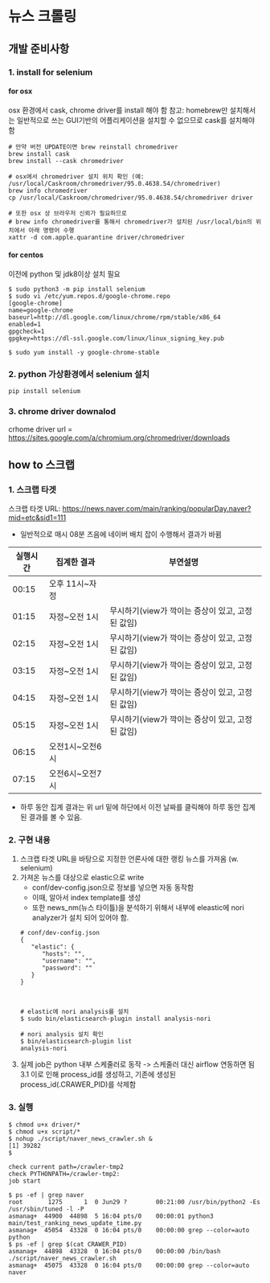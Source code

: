# 뉴스 크롤링

## 개발 준비사항 
### 1. install for selenium
#### for osx
osx 환경에서 cask, chrome driver를 install 해야 함
참고: homebrew만 설치해서는 일반적으로 쓰는 GUI기반의 어플리케이션을 설치할 수 없으므로 cask를 설치해야 함
```
# 만약 버전 UPDATE이면 brew reinstall chromedriver
brew install cask
brew install --cask chromedriver

# osx에서 chromedriver 설치 위치 확인 (예: /usr/local/Caskroom/chromedriver/95.0.4638.54/chromedriver)
brew info chromedriver
cp /usr/local/Caskroom/chromedriver/95.0.4638.54/chromedriver driver

# 또한 osx 상 브라우저 신뢰가 필요하므로
# brew info chromedriver를 통해서 chromedriver가 설치된 /usr/local/bin의 위치에서 아래 명령어 수행
xattr -d com.apple.quarantine driver/chromedriver
```
#### for centos
이전에 python 및 jdk8이상 설치 필요
```
$ sudo python3 -m pip install selenium
$ sudo vi /etc/yum.repos.d/google-chrome.repo
[google-chrome]
name=google-chrome
baseurl=http://dl.google.com/linux/chrome/rpm/stable/x86_64
enabled=1
gpgcheck=1
gpgkey=https://dl-ssl.google.com/linux/linux_signing_key.pub

$ sudo yum install -y google-chrome-stable
```

### 2. python 가상환경에서 selenium 설치
```
pip install selenium
```
### 3. chrome driver downalod

crhome driver url = https://sites.google.com/a/chromium.org/chromedriver/downloads

## how to 스크랩
### 1. 스크랩 타겟
스크랩 타겟 URL: https://news.naver.com/main/ranking/popularDay.naver?mid=etc&sid1=111
- 일반적으로 매시 08분 즈음에 네이버 배치 잡이 수행해서 결과가 바뀜

| 실행시간 | 집계한 결과 | 부연설명 |
| --- | --- | --- |
| 00:15 | 오후 11시~자정 |  |
| 01:15 | 자정~오전 1시 | 무시하기(view가 깍이는 증상이 있고, 고정된 값임) |
| 02:15 | 자정~오전 1시 | 무시하기(view가 깍이는 증상이 있고, 고정된 값임) |
| 03:15 | 자정~오전 1시 | 무시하기(view가 깍이는 증상이 있고, 고정된 값임) |
| 04:15 | 자정~오전 1시 | 무시하기(view가 깍이는 증상이 있고, 고정된 값임) |
| 05:15 | 자정~오전 1시 | 무시하기(view가 깍이는 증상이 있고, 고정된 값임) |
| 06:15 | 오전1시~오전6시 |  |
| 07:15 | 오전6시~오전7시 |  |

- 하루 동안 집계 결과는 위 url 밑에 하단에서 이전 날짜를 클릭해야 하루 동안 집계된 결과를 볼 수 있음.

### 2. 구현 내용
1. 스크랩 타겟 URL을 바탕으로 지정한 언론사에 대한 랭킹 뉴스를 가져옴 (w. selenium)
2. 가져온 뉴스를 대상으로 elastic으로 write
   - conf/dev-config.json으로 정보를 넣으면 자동 동작함
   - 이때, 알아서 index template를 생성
   - 또한 news_nm(뉴스 타이틀)을 분석하기 위해서 내부에 eleastic에 nori analyzer가 설치 되어 있어야 함.
   ```
   # conf/dev-config.json
   {
      "elastic": {
         "hosts": "",
         "username": "",
         "password": ""
      }
   }



   # elastic에 nori analysis를 설치
   $ sudo bin/elasticsearch-plugin install analysis-nori

   # nori analysis 설치 확인
   $ bin/elasticsearch-plugin list
   analysis-nori

   ```
3. 실제 job은 python 내부 스케줄러로 동작 -> 스케줄러 대신 airflow 연동하면 됨
   3.1 이로 인해 process_id를 생성하고, 기존에 생성된 process_id(.CRAWER_PID)를 삭제함

### 3. 실행
```
$ chmod u+x driver/*
$ chmod u+x script/*
$ nohup ./script/naver_news_crawler.sh &
[1] 39282
$

check current path=/crawler-tmp2
check PYTHONPATH=/crawler-tmp2:
job start

$ ps -ef | grep naver
root       1275      1  0 Jun29 ?        00:21:00 /usr/bin/python2 -Es /usr/sbin/tuned -l -P
asmanag+  44900  44898  5 16:04 pts/0    00:00:01 python3 main/test_ranking_news_update_time.py
asmanag+  45054  43328  0 16:04 pts/0    00:00:00 grep --color=auto python
$ ps -ef | grep $(cat CRAWER_PID)
asmanag+  44898  43328  0 16:04 pts/0    00:00:00 /bin/bash ./script/naver_news_crawler.sh
asmanag+  45075  43328  0 16:04 pts/0    00:00:00 grep --color=auto naver
```
